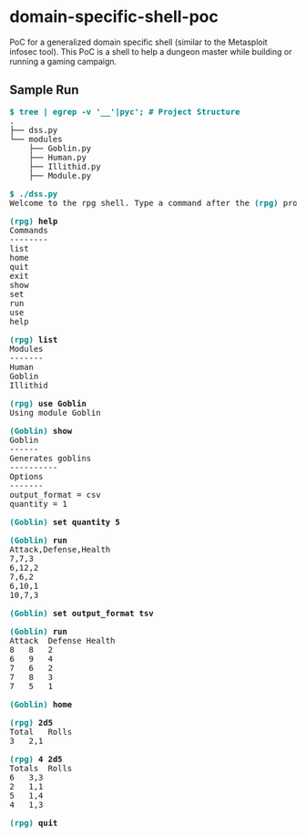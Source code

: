 # domain-specific-shell-poc
PoC for a generalized domain specific shell (similar to the Metasploit infosec tool). This PoC is a shell to help a dungeon master while building or running a gaming campaign.

## Sample Run
<pre>
<span style="color:darkcyan;font-weight:bold;">$ tree | egrep -v '__'|pyc'; # Project Structure</span>
.
├── dss.py
└── modules
    ├── Goblin.py
    ├── Human.py
    ├── Illithid.py
    ├── Module.py

<span style="color:darkcyan;font-weight:bold;">$ ./dss.py</span>
Welcome to the rpg shell. Type a command after the <span style="color:darkcyan;font-weight:bold;">(rpg)</span> prompt to..do..stuff

<span style="color:darkcyan;font-weight:bold;">(rpg)</span> <span style="font-weight:bold;">help</span>
Commands
--------
list
home
quit
exit
show
set
run
use
help

<span style="color:darkcyan;font-weight:bold;">(rpg)</span> <span style="font-weight:bold;">list</span>
Modules
-------
Human
Goblin
Illithid

<span style="color:darkcyan;font-weight:bold;">(rpg)</span> <span style="font-weight:bold;">use Goblin</span>
Using module Goblin

<span style="color:darkcyan;font-weight:bold;">(Goblin)</span> <span style="font-weight:bold;">show</span>
Goblin
------
Generates goblins
----------
Options
-------
output_format = csv
quantity = 1

<span style="color:darkcyan;font-weight:bold;">(Goblin)</span> <span style="font-weight:bold;">set quantity 5</span>

<span style="color:darkcyan;font-weight:bold;">(Goblin)</span> <span style="font-weight:bold;">run</span>
Attack,Defense,Health
7,7,3
6,12,2
7,6,2
6,10,1
10,7,3

<span style="color:darkcyan;font-weight:bold;">(Goblin)</span> <span style="font-weight:bold;">set output_format tsv</span>

<span style="color:darkcyan;font-weight:bold;">(Goblin)</span> <span style="font-weight:bold;">run</span>
Attack	Defense	Health
8	8	2
6	9	4
7	6	2
7	8	3
7	5	1

<span style="color:darkcyan;font-weight:bold;">(Goblin)</span> <span style="font-weight:bold;">home</span>

<span style="color:darkcyan;font-weight:bold;">(rpg)</span> <span style="font-weight:bold;">2d5 </span>
Total	Rolls
3	2,1

<span style="color:darkcyan;font-weight:bold;">(rpg)</span> <span style="font-weight:bold;">4 2d5</span>
Totals	Rolls
6	3,3
2	1,1
5	1,4
4	1,3

<span style="color:darkcyan;font-weight:bold;">(rpg)</span> <span style="font-weight:bold;">quit</span>
</pre>
